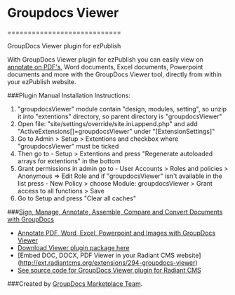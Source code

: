 # Groupdocs Viewer
============================

GroupDocs Viewer plugin for ezPublish

With GroupDocs Viewer plugin for ezPublish you can easily view on [annotate on PDF's](http://groupdocs.com/apps/Viewer), Word documents, Excel documents, Powerpoint documents and more with the GroupDocs Viewer tool, directly from within your ezPublish website.

###Plugin Manual Installation Instructions:
1. "groupdocsViewer" module contain "design, modules, setting", so unzip it into "extentions" directory, so parent directory is "groupdocsViewer"
2. Open file: "site/settings/override/site.ini.append.php" and add "ActiveExtensions[]=groupdocsViewer" under "[ExtensionSettings]"
3. Go to Admin > Setup > Extentions and checkbox where "groupdocsViewer" must be ticked
4. Then go to - Setup > Extentions and press "Regenerate autoloaded arrays for extentions" in the bottom
5. Grant permissions in admin go to - User Accounts > Roles and policies > Anonymous => Edit Role and if "groupdocsViewer" isn't available in the list press - New Policy > choose Module: groupdocsViewer > Grant access to all functions > Save
6. Go to Setup and press "Clear all caches"


###[Sign, Manage, Annotate, Assemble, Compare and Convert Documents with GroupDocs](http://groupdocs.com)
* [Annotate PDF, Word, Excel, Powerpoint and Images with GroupDocs Viewer](http://groupdocs.com/apps/Viewer)
* [Download Viewer plugin package here](https://github.com/groupdocs/radiant-groupdocs-Viewer)
* [Embed DOC, DOCX, PDF Viewer in your Radiant CMS website] (http://ext.radiantcms.org/extensions/294-groupdocs-viewer)
* [See source code for GroupDocs Viewer plugin for Radiant CMS](https://github.com/groupdocs/radiant-groupdocs-Viewer-source)

###Created by [GroupDocs Marketplace Team](http://groupdocs.com/marketplace/).
